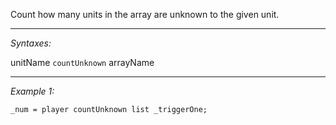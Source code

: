 Count how many units in the array are unknown to the given unit.


---
*Syntaxes:*

unitName `countUnknown` arrayName

---
*Example 1:*

```sqf
_num = player countUnknown list _triggerOne;
```